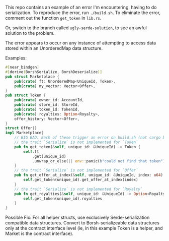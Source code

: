 This repo contains an example of an error I'm encountering, having to do
serialization. To reproduce the error, run `./build.sh`. To eliminate the error,
comment out the function `get_token` in `lib.rs`.

Or, switch to the branch called `ugly-serde-solution`, to see an awful solution
to the problem.

The error appears to occur on any instance of attempting to access data stored
within an UnorderedMap data structure.

Examples:
```rust
#[near_bindgen]
#[derive(BorshSerialize, BorshDeserialize)]
pub struct Marketplace {
    pub(crate) ft: UnorderedMap<UniqueId, Token>,
    pub(crate) my_vector: Vector<Offer>,
}
pub struct Token {
    pub(crate) owner_id: AccountId,
    pub(crate) store_id: StoreId,
    pub(crate) token_id: TokenId,
    pub(crate) royalties: Option<Royalty>,
    offer_history: Vector<Offer>,
}
struct Offer{}
impl Marketplace{
    // BIG BAD: Each of these trigger an error on build.sh (not cargo build)
    // the trait `Serialize` is not implemented for `Token`
    pub fn get_token(&self, unique_id: &UniqueId) -> Token {
        self.ft
            .get(unique_id)
            .unwrap_or_else(|| env::panic(b"could not find that token"))
    }
    // the trait `Serialize` is not implemented for `Offer`
    pub fn get_offer_at_index(&self, unique_id: &UniqueId, index: u64) -> Option<Offer> {
        self.get_token(unique_id).get_offer_at_index(index)
    }
    // the trait `Serialize` is not implemented for `Royalty`
    pub fn get_royalties(&self, unique_id: &UniqueId) -> Option<Royalty> {
        self.get_token(unique_id).royalties
    }
}
```

Possible Fix: For all helper structs, use exclusively Serde-serialization
compatible data structures. Convert to Borsh-serializeable data structures only
at the contract interface level (ie, in this example Token is a helper, and
Market is the contract interface).
